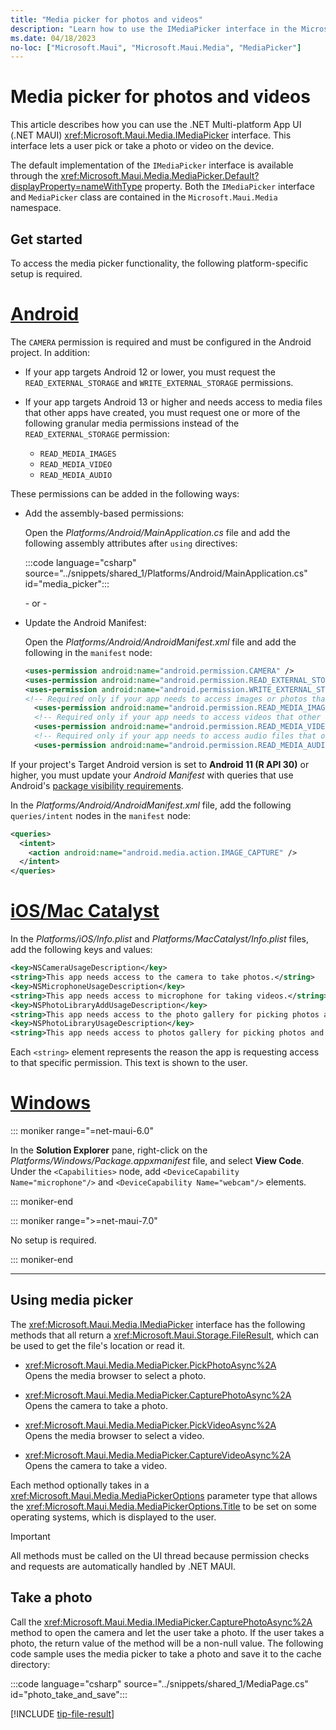 ```yaml
---
title: "Media picker for photos and videos"
description: "Learn how to use the IMediaPicker interface in the Microsoft.Maui.Media namespace, to prompt the user to select or take a photo or video"
ms.date: 04/18/2023
no-loc: ["Microsoft.Maui", "Microsoft.Maui.Media", "MediaPicker"]
---
```


# Media picker for photos and videos

This article describes how you can use the .NET Multi-platform App UI (.NET MAUI) <xref:Microsoft.Maui.Media.IMediaPicker> interface. This interface lets a user pick or take a photo or video on the device.

The default implementation of the `IMediaPicker` interface is available through the <xref:Microsoft.Maui.Media.MediaPicker.Default?displayProperty=nameWithType> property. Both the `IMediaPicker` interface and `MediaPicker` class are contained in the `Microsoft.Maui.Media` namespace.

## Get started

To access the media picker functionality, the following platform-specific setup is required.

<!-- markdownlint-disable MD025 -->
# [Android](#tab/android)

The `CAMERA` permission is required and must be configured in the Android project. In addition:

- If your app targets Android 12 or lower, you must request the `READ_EXTERNAL_STORAGE` and `WRITE_EXTERNAL_STORAGE` permissions.
- If your app targets Android 13 or higher and needs access to media files that other apps have created, you must request one or more of the following granular media permissions instead of the `READ_EXTERNAL_STORAGE` permission:

  - `READ_MEDIA_IMAGES`
  - `READ_MEDIA_VIDEO`
  - `READ_MEDIA_AUDIO`

These permissions can be added in the following ways:

- Add the assembly-based permissions:

  Open the _Platforms/Android/MainApplication.cs_ file and add the following assembly attributes after `using` directives:

  :::code language="csharp" source="../snippets/shared_1/Platforms/Android/MainApplication.cs" id="media_picker":::

  \- or -

- Update the Android Manifest:

  Open the _Platforms/Android/AndroidManifest.xml_ file and add the following in the `manifest` node:

  ```xml
  <uses-permission android:name="android.permission.CAMERA" />
  <uses-permission android:name="android.permission.READ_EXTERNAL_STORAGE" android:maxSdkVersion="32" />
  <uses-permission android:name="android.permission.WRITE_EXTERNAL_STORAGE" android:maxSdkVersion="32" />    
  <!-- Required only if your app needs to access images or photos that other apps created -->
	<uses-permission android:name="android.permission.READ_MEDIA_IMAGES" />
	<!-- Required only if your app needs to access videos that other apps created -->
	<uses-permission android:name="android.permission.READ_MEDIA_VIDEO" />
	<!-- Required only if your app needs to access audio files that other apps created -->
	<uses-permission android:name="android.permission.READ_MEDIA_AUDIO" />    
  ```
<!-- NOT SUPPORTED
  \- or -

- Use the Android project properties:

  Right-click on the Android project and open the project's properties. Under _Android Manifest_ find the **Required permissions:** area and check the appropriate permissions. This will automatically update the _AndroidManifest.xml_ file.
-->

If your project's Target Android version is set to **Android 11 (R API 30)** or higher, you must update your _Android Manifest_ with queries that use Android's [package visibility requirements](https://developer.android.com/preview/privacy/package-visibility).

In the _Platforms/Android/AndroidManifest.xml_ file, add the following `queries/intent` nodes in the `manifest` node:

```xml
<queries>
  <intent>
    <action android:name="android.media.action.IMAGE_CAPTURE" />
  </intent>
</queries>
```

# [iOS/Mac Catalyst](#tab/macios)

In the _Platforms/iOS/Info.plist_ and _Platforms/MacCatalyst/Info.plist_ files, add the following keys and values:

```xml
<key>NSCameraUsageDescription</key>
<string>This app needs access to the camera to take photos.</string>
<key>NSMicrophoneUsageDescription</key>
<string>This app needs access to microphone for taking videos.</string>
<key>NSPhotoLibraryAddUsageDescription</key>
<string>This app needs access to the photo gallery for picking photos and videos.</string>
<key>NSPhotoLibraryUsageDescription</key>
<string>This app needs access to photos gallery for picking photos and videos.</string>
```

Each `<string>` element represents the reason the app is requesting access to that specific permission. This text is shown to the user.

# [Windows](#tab/windows)

::: moniker range="=net-maui-6.0"

<!-- NOT SUPPORTED>
In the `Package.appxmanifest` under **Capabilities** ensure that `Microphone` and `Webcam` capabilities are checked.
-->

In the **Solution Explorer** pane, right-click on the _Platforms/Windows/Package.appxmanifest_ file, and select **View Code**. Under the `<Capabilities>` node, add `<DeviceCapability Name="microphone"/>` and `<DeviceCapability Name="webcam"/>` elements.

::: moniker-end

::: moniker range=">=net-maui-7.0"

No setup is required.

::: moniker-end

-----
<!-- markdownlint-enable MD025 -->

## Using media picker

The <xref:Microsoft.Maui.Media.IMediaPicker> interface has the following methods that all return a <xref:Microsoft.Maui.Storage.FileResult>, which can be used to get the file's location or read it.

- <xref:Microsoft.Maui.Media.MediaPicker.PickPhotoAsync%2A>\
Opens the media browser to select a photo.

- <xref:Microsoft.Maui.Media.MediaPicker.CapturePhotoAsync%2A>\
Opens the camera to take a photo.

- <xref:Microsoft.Maui.Media.MediaPicker.PickVideoAsync%2A>\
Opens the media browser to select a video.

- <xref:Microsoft.Maui.Media.MediaPicker.CaptureVideoAsync%2A>\
Opens the camera to take a video.

Each method optionally takes in a <xref:Microsoft.Maui.Media.MediaPickerOptions> parameter type that allows the <xref:Microsoft.Maui.Media.MediaPickerOptions.Title> to be set on some operating systems, which is displayed to the user.

> [!IMPORTANT]
> All methods must be called on the UI thread because permission checks and requests are automatically handled by .NET MAUI.

## Take a photo

Call the <xref:Microsoft.Maui.Media.IMediaPicker.CapturePhotoAsync%2A> method to open the camera and let the user take a photo. If the user takes a photo, the return value of the method will be a non-null value. The following code sample uses the media picker to take a photo and save it to the cache directory:

:::code language="csharp" source="../snippets/shared_1/MediaPage.cs" id="photo_take_and_save":::

[!INCLUDE [tip-file-result](../includes/tip-file-result.md)]
